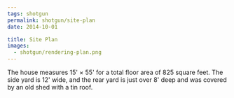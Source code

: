 ```yaml
---
tags: shotgun
permalink: shotgun/site-plan
date: 2014-10-01

title: Site Plan
images:
  - shotgun/rendering-plan.png
---
```

The house measures 15' × 55' for a total floor area of 825 square feet. The side yard is 12' wide, and the rear yard is just over 8' deep and was covered by an old shed with a tin roof.